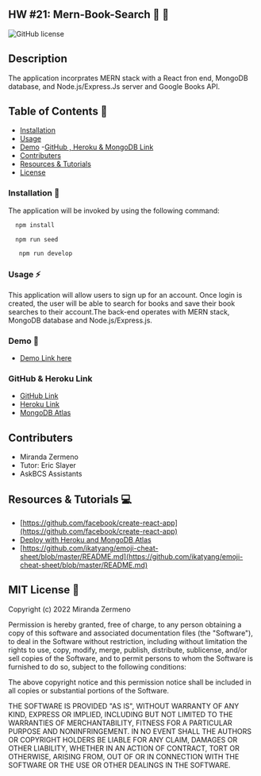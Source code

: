 ## HW #21: Mern-Book-Search  📓 📓

![GitHub license](https://img.shields.io/badge/license-MIT-ff69b4.svg) 

## Description
The application incorprates MERN stack with a React fron end, MongoDB database, and Node.js/Express.Js server and Google Books API.


## Table of Contents 🔎
- [Installation](#installation)
- [Usage](#usage)
- [Demo](#demo)
-[GitHub , Heroku & MongoDB  Link](#githubdeploylink)
- [Contributers](#contributers)
- [Resources & Tutorials](#resources&tutorials)
- [License](#license)

### Installation  💾
The application will be invoked by using the following command:

```bash
  npm install 
``` 
```bash
  npm run seed
```
```bash
   npm run develop
```


### Usage ⚡
This application will allow users to sign up for an account. Once login is created, the user will be able to search for books and save their book searches to their account.The back-end operates with MERN stack, MongoDB database and Node.js/Express.js. 

### Demo 🎥

* [Demo Link here](https://watch.screencastify.com/v/YopbgR4o2mVYbrXgW7HI)

### GitHub & Heroku Link

* [GitHub Link](https://github.com/Zermeno94/Mern-Book-Search)
* [Heroku Link](https://mern-book-search-0.herokuapp.com/)
* [MongoDB Atlas](https://cloud.mongodb.com/v2/61b82b614465e17aa3f60134#clusters/detail/mern-book-serarch)

## Contributers
* Miranda Zermeno
* Tutor: Eric Slayer
* AskBCS Assistants



## Resources & Tutorials  💻

* [https://github.com/facebook/create-react-app](https://github.com/facebook/create-react-app)
* [Deploy with Heroku and MongoDB Atlas](https://coding-boot-camp.github.io/full-stack/mongodb/deploy-with-heroku-and-mongodb-atlas)
* [https://github.com/ikatyang/emoji-cheat-sheet/blob/master/README.md](https://github.com/ikatyang/emoji-cheat-sheet/blob/master/README.md)


## MIT License 📍
Copyright (c) 2022 Miranda Zermeno

Permission is hereby granted, free of charge, to any person obtaining a copy
of this software and associated documentation files (the "Software"), to deal
in the Software without restriction, including without limitation the rights
to use, copy, modify, merge, publish, distribute, sublicense, and/or sell
copies of the Software, and to permit persons to whom the Software is
furnished to do so, subject to the following conditions:

The above copyright notice and this permission notice shall be included in all
copies or substantial portions of the Software.

THE SOFTWARE IS PROVIDED "AS IS", WITHOUT WARRANTY OF ANY KIND, EXPRESS OR
IMPLIED, INCLUDING BUT NOT LIMITED TO THE WARRANTIES OF MERCHANTABILITY,
FITNESS FOR A PARTICULAR PURPOSE AND NONINFRINGEMENT. IN NO EVENT SHALL THE
AUTHORS OR COPYRIGHT HOLDERS BE LIABLE FOR ANY CLAIM, DAMAGES OR OTHER
LIABILITY, WHETHER IN AN ACTION OF CONTRACT, TORT OR OTHERWISE, ARISING FROM,
OUT OF OR IN CONNECTION WITH THE SOFTWARE OR THE USE OR OTHER DEALINGS IN THE
SOFTWARE.
